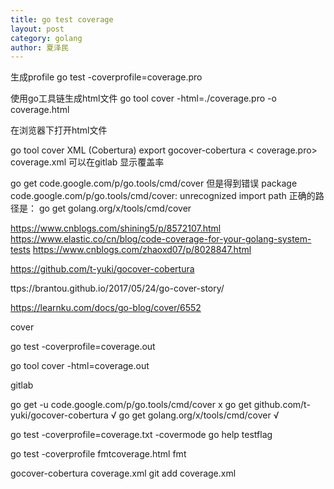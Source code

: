 ```yaml
---
title: go test coverage
layout: post
category: golang
author: 夏泽民
---
```

生成profile
go test -coverprofile=coverage.pro 

使用go工具链生成html文件
go tool cover -html=./coverage.pro -o coverage.html

在浏览器下打开html文件

go tool cover XML (Cobertura) export
 gocover-cobertura < coverage.pro> coverage.xml
 可以在gitlab 显示覆盖率
<!-- more -->
go get code.google.com/p/go.tools/cmd/cover
但是得到错误
package code.google.com/p/go.tools/cmd/cover: unrecognized import path 
正确的路径是：
go get golang.org/x/tools/cmd/cover

https://www.cnblogs.com/shining5/p/8572107.html
https://www.elastic.co/cn/blog/code-coverage-for-your-golang-system-tests
https://www.cnblogs.com/zhaoxd07/p/8028847.html

https://github.com/t-yuki/gocover-cobertura


ttps://brantou.github.io/2017/05/24/go-cover-story/

https://learnku.com/docs/go-blog/cover/6552

cover

go test -coverprofile=coverage.out 

go tool cover -html=coverage.out



gitlab 

go get -u code.google.com/p/go.tools/cmd/cover x 
go get github.com/t-yuki/gocover-cobertura √ 
go get golang.org/x/tools/cmd/cover √ 

go test -coverprofile=coverage.txt -covermode go help testflag 

go test -coverprofile fmtcoverage.html fmt 

gocover-cobertura coverage.xml git add coverage.xml


